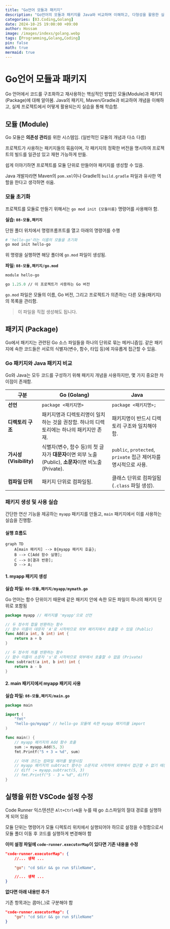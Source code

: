 ```yaml
---
title: "Go언어 모듈과 패키지"
description: "Go언어의 모듈과 패키지를 Java와 비교하며 이해하고, 다형성을 활용한 실용적인 예제를 다룸."
categories: [03.Coding,Golang]
date: 2024-10-25 19:00:00 +09:00
author: Hossam
image: /images/indexs/golang.webp
tags: [Programming,Golang,Coding]
pin: false
math: true
mermaid: true
---
```


# Go언어 모듈과 패키지

Go 언어에서 코드를 구조화하고 재사용하는 핵심적인 방법인 모듈(Module)과 패키지(Package)에 대해 알아봄. Java의 패키지, Maven/Gradle과 비교하여 개념을 이해하고, 실제 프로젝트에서 어떻게 활용되는지 실습을 통해 학습함.

## 모듈 (Module)

Go 모듈은 **의존성 관리**를 위한 시스템임. (일반적인 모듈의 개념과 다소 다름)

프로젝트가 사용하는 패키지들의 묶음이며, 각 패키지의 정확한 버전을 명시하여 프로젝트의 빌드를 일관성 있고 재현 가능하게 만듦.

쉽게 이야기하면 프로젝트를 모듈 단위로 만들어야 패키지를 생성할 수 있음.

Java 개발자라면 Maven의 `pom.xml`이나 Gradle의 `build.gradle` 파일과 유사한 역할을 한다고 생각하면 쉬움.

### 모듈 초기화

프로젝트를 모듈로 만들기 위해서는 `go mod init {모듈이름}` 명령어를 사용해야 함.

**실습: `08-모듈,패키지`**

단원 폴더 위치에서 명령프롬프트를 열고 아래의 명령어를 수행

```bash
# 'hello-go'라는 이름의 모듈을 초기화
go mod init hello-go
```

위 명령을 실행하면 해당 폴더에 `go.mod` 파일이 생성됨.

**파일: `08-모듈,패키지/go.mod`**

```mod
module hello-go

go 1.25.0 // 이 프로젝트가 사용하는 Go 버전
```

`go.mod` 파일은 모듈의 이름, Go 버전, 그리고 프로젝트가 의존하는 다른 모듈(패키지)의 목록을 관리함.

> 이 파일을 직접 생성해도 됩니다.

## 패키지 (Package)

Go에서 패키지는 관련된 Go 소스 파일들을 하나의 단위로 묶는 메커니즘임. 같은 패키지에 속한 코드들은 서로의 식별자(변수, 함수, 타입 등)에 자유롭게 접근할 수 있음.

### Go 패키지와 Java 패키지 비교

Go와 Java는 모두 코드를 구성하기 위해 패키지 개념을 사용하지만, 몇 가지 중요한 차이점이 존재함.

| 구분 | Go (Golang) | Java |
|---|---|---|
| **선언** | `package <패키지명>` | `package <패키지명>;` |
| **디렉토리 구조** | 패키지명과 디렉토리명이 일치하는 것을 권장함. 하나의 디렉토리에는 하나의 패키지만 존재. | 패키지명이 반드시 디렉토리 구조와 일치해야 함. |
| **가시성(Visibility)** | 식별자(변수, 함수 등)의 첫 글자가 **대문자**이면 외부 노출(Public), **소문자**이면 비노출(Private). | `public`, `protected`, `private` 접근 제어자를 명시적으로 사용. |
| **컴파일 단위** | 패키지 단위로 컴파일됨. | 클래스 단위로 컴파일됨 (`.class` 파일 생성). |

### 패키지 생성 및 사용 실습

간단한 연산 기능을 제공하는 `myapp` 패키지를 만들고, `main` 패키지에서 이를 사용하는 실습을 진행함.

#### 실행 흐름도

```mermaid
graph TD
    A[main 패키지] --> B{myapp 패키지 호출};
    B --> C[Add 함수 실행];
    C --> D[결과 반환];
    D --> A;
```

#### 1. myapp 패키지 생성

**실습 파일: `08-모듈,패키지/myapp/mymath.go`**

Go 언어는 함수 단위이기 때문에 같은 패키지 안에 속한 모든 파일이 하나의 패키지 단위로 포함됨

```go
package myapp // 패키지를 'myapp'으로 선언

// 두 정수의 합을 반환하는 함수
// 함수 이름이 대문자 'A'로 시작하므로 외부 패키지에서 호출할 수 있음 (Public)
func Add(a int, b int) int {
	return a + b
}

// 두 정수의 차를 반환하는 함수
// 함수 이름이 소문자 's'로 시작하므로 외부에서 호출할 수 없음 (Private)
func subtract(a int, b int) int {
	return a - b
}
```

#### 2. main 패키지에서 myapp 패키지 사용

**실습 파일: `08-모듈,패키지/main.go`**

```go
package main

import (
	"fmt"
	"hello-go/myapp" // hello-go 모듈에 속한 myapp 패키지를 import
)

func main() {
	// myapp 패키지의 Add 함수 호출
	sum := myapp.Add(5, 3)
	fmt.Printf("5 + 3 = %d", sum)

	// 아래 코드는 컴파일 에러를 발생시킴
	// myapp 패키지의 subtract 함수는 소문자로 시작하여 외부에서 접근할 수 없기 때문
	// diff := myapp.subtract(5, 3)
	// fmt.Printf("5 - 3 = %d", diff)
}
```


## 실행을 위한 VSCode 설정 수정

Code Runner 익스텐션은 `Alt+Ctrl+N`을 누를 때 go 소스파일의 절대 경로를 실행하게 되어 있음

모듈 단위는 명령어가 모듈 디렉토리 위치에서 실행되어야 하므로 설정을 수정함으로서 모듈 폴더 이동 후 코드를 실행하게 변경해야 함

**이미 설정 파일에 `code-runner.executorMap`이 있다면 기존 내용을 수정**

```json
"code-runner.executorMap": {
    //... 생략 ...

    "go": "cd $dir && go run $fileName",

    //... 생략 ...
}
```

**없다면 아래 내용만 추가**

기존 항목과는 콤마(`,`)로 구분해야 함

```json
"code-runner.executorMap": {
    "go": "cd $dir && go run $fileName"
}
```